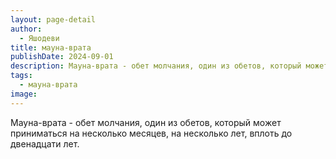 ```yaml
---
layout: page-detail
author:
  - Яшодеви
title: мауна-врата
publishDate: 2024-09-01
description: Мауна-врата - обет молчания, один из обетов, который может приниматься на несколько месяцев, на несколько лет, вплоть до двенадцати лет.
tags:
  - мауна-врата
image:
---
```

Мауна-врата - обет молчания, один из обетов, который может приниматься на несколько месяцев, на несколько лет, вплоть до двенадцати лет.

